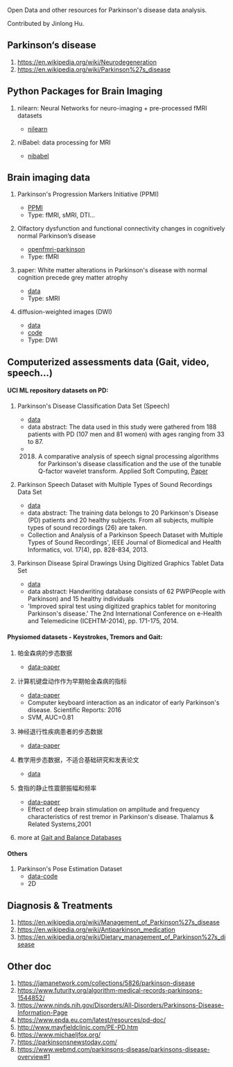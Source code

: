 Open Data and other resources for Parkinson's disease data analysis.

Contributed by Jinlong Hu.

## Parkinson‘s disease
1. https://en.wikipedia.org/wiki/Neurodegeneration
1. https://en.wikipedia.org/wiki/Parkinson%27s_disease


## Python Packages for Brain Imaging
1. nilearn: Neural Networks for neuro-imaging + pre-processed fMRI datasets 
   - [nilearn](https://nilearn.github.io/introduction.html)
   
1. niBabel: data processing for MRI
   - [nibabel](http://nipy.org/nibabel/gettingstarted.html)

## Brain imaging data
1. Parkinson's Progression Markers Initiative (PPMI)
   - [PPMI](https://www.ppmi-info.org/)
   - Type: fMRI, sMRI, DTI...

1. Olfactory dysfunction and functional connectivity changes in cognitively normal Parkinson’s disease
   - [openfmri-parkinson](https://www.openfmri.org/dataset/ds000245/)
   - Type: fMRI  

1. paper: White matter alterations in Parkinson's disease with normal cognition precede grey matter atrophy
   - [data](https://datadryad.org/resource/doi:10.5061/dryad.b4q8k)
   - Type: sMRI

1. diffusion-weighted images (DWI)
   - [data](https://www.nitrc.org/projects/parktdi/)
   - [code](https://github.com/CyclotronResearchCentre/parktdi_scripts)
   - Type: DWI


## Computerized assessments data (Gait, video, speech...)

#### UCI ML repository datasets on PD:
1. Parkinson's Disease Classification Data Set (Speech)
   - [data](https://archive.ics.uci.edu/ml/datasets/Parkinson%27s+Disease+Classification)
   - data abstract:  The data used in this study were gathered from 188 patients with PD (107 men and 81 women) with ages ranging from 33 to 87.
   - 2018. A comparative analysis of speech signal processing algorithms for Parkinson's disease classification and the use of the tunable Q-factor wavelet transform. Applied Soft Computing,  [Paper](https://www.sciencedirect.com/science/article/pii/S1568494618305799?via%3Dihub)

1. Parkinson Speech Dataset with Multiple Types of Sound Recordings Data Set 
   - [data](https://archive.ics.uci.edu/ml/datasets/Parkinson+Speech+Dataset+with++Multiple+Types+of+Sound+Recordings) 
   - data abstract: The training data belongs to 20 Parkinson's Disease (PD) patients and 20 healthy subjects. From all subjects, multiple types of sound recordings (26) are taken.
   - Collection and Analysis of a Parkinson Speech Dataset with Multiple Types of Sound Recordings', IEEE Journal of Biomedical and Health Informatics, vol. 17(4), pp. 828-834, 2013.
   
1. Parkinson Disease Spiral Drawings Using Digitized Graphics Tablet Data Set 
   - [data](https://archive.ics.uci.edu/ml/datasets/Parkinson+Disease+Spiral+Drawings+Using+Digitized+Graphics+Tablet)
   - data abstract: Handwriting database consists of 62 PWP(People with Parkinson) and 15 healthy individuals
   - 'Improved spiral test using digitized graphics tablet for monitoring Parkinson's disease.' The 2nd International Conference on e-Health and Telemedicine (ICEHTM-2014), pp. 171-175, 2014. 

#### Physiomed datasets - Keystrokes, Tremors and Gait:
1. 帕金森病的步态数据
   - [data-paper](https://physionet.org/pn3/gaitpdb/)
   
1. 计算机键盘动作作为早期帕金森病的指标
   - [data-paper](https://physionet.org/physiobank/database/nqmitcsxpd/)
   - Computer keyboard interaction as an indicator of early Parkinson's disease. Scientific Reports: 2016
   - SVM, AUC=0.81
   
1. 神经退行性疾病患者的步态数据
   - [data-paper](https://physionet.org/physiobank/database/gaitndd/)
   
1. 教学用步态数据，不适合基础研究和发表论文
   - [data](https://physionet.org/physiobank/database/gaitdb/)   

   
1. 食指的静止性震颤振幅和频率
   - [data-paper](https://physionet.org/physiobank/database/tremordb/)
   - Effect of deep brain stimulation on amplitude and frequency characteristics of rest tremor in Parkinson's disease. Thalamus & Related Systems,2001
   
1. more at [Gait and Balance Databases](https://physionet.org/physiobank/database/)


#### Others

1. Parkinson's Pose Estimation Dataset
   - [data-code](https://github.com/limi44/Parkinson-s-Pose-Estimation-Dataset)
   - 2D

 
  
## Diagnosis & Treatments
1. https://en.wikipedia.org/wiki/Management_of_Parkinson%27s_disease 
1. https://en.wikipedia.org/wiki/Antiparkinson_medication 
1. https://en.wikipedia.org/wiki/Dietary_management_of_Parkinson%27s_disease

## Other doc
1. https://jamanetwork.com/collections/5826/parkinson-disease
1. https://www.futurity.org/algorithm-medical-records-parkinsons-1544852/
1. https://www.ninds.nih.gov/Disorders/All-Disorders/Parkinsons-Disease-Information-Page
1. https://www.epda.eu.com/latest/resources/pd-doc/
1. http://www.mayfieldclinic.com/PE-PD.htm
1. https://www.michaeljfox.org/
1. https://parkinsonsnewstoday.com/
1. https://www.webmd.com/parkinsons-disease/parkinsons-disease-overview#1
